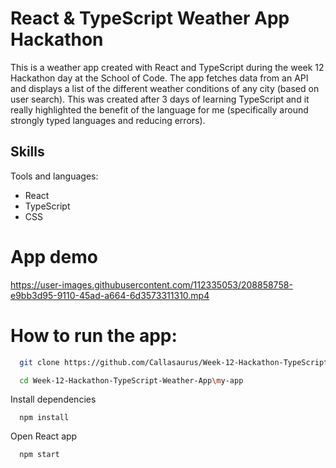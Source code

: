 # React & TypeScript Weather App Hackathon

This is a weather app created with React and TypeScript during the week 12 Hackathon day at the School of Code. The app fetches data from an API and displays a list of the different weather conditions of any city (based on user search). This was created after 3 days of learning TypeScript and it really highlighted the benefit of the language for me (specifically around strongly typed languages and reducing errors). 

## Skills

Tools and languages:
- React
- TypeScript
- CSS

# App demo

https://user-images.githubusercontent.com/112335053/208858758-e9bb3d95-9110-45ad-a664-6d3573311310.mp4

# How to run the app:

```bash
  git clone https://github.com/Callasaurus/Week-12-Hackathon-TypeScript-Weather-App.git
```

```bash
  cd Week-12-Hackathon-TypeScript-Weather-App\my-app
```

Install dependencies

```react
  npm install
```

Open React app

```bash
  npm start
```

